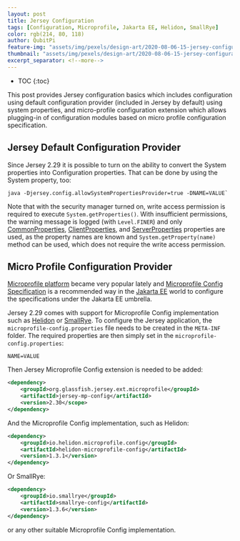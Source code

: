 ```yaml
---
layout: post
title: Jersey Configuration
tags: [Configuration, Microprofile, Jakarta EE, Helidon, SmallRye]
color: rgb(214, 80, 118)
author: QubitPi
feature-img: "assets/img/pexels/design-art/2020-08-06-15-jersey-configuration/cover.png"
thumbnail: "assets/img/pexels/design-art/2020-08-06-15-jersey-configuration/cover.png"
excerpt_separator: <!--more-->
---
```


<!--more-->

* TOC
{:toc}

This post provides Jersey configuration basics which includes configuration using default configuration provider
(included in Jersey by default) using system properties, and micro-profile configuration extension which allows
plugging-in of configuration modules based on micro profile configuration specification. 

## Jersey Default Configuration Provider

Since Jersey 2.29 it is possible to turn on the ability to convert the System properties into Configuration properties.
That can be done by using the System property, too: 

    java -Djersey.config.allowSystemPropertiesProvider=true -DNAME=VALUE`
    
Note that with the security manager turned on, write access permission is required to execute `System.getProperties()`.
With insufficient permissions, the warning message is logged (with `Level.FINER`) and only
[CommonProperties](https://eclipse-ee4j.github.io/jersey.github.io/apidocs/snapshot/jersey/org/glassfish/jersey/CommonProperties.html),
[ClientProperties](https://eclipse-ee4j.github.io/jersey.github.io/apidocs/snapshot/jersey/org/glassfish/jersey/client/ClientProperties.html),
and
[ServerProperties](https://eclipse-ee4j.github.io/jersey.github.io/apidocs/snapshot/jersey/org/glassfish/jersey/server/ServerProperties.html)
properties are used, as the property names are known and `System.getProperty(name)` method can be used, which does not
require the write access permission.

## Micro Profile Configuration Provider

[Microprofile platform](https://projects.eclipse.org/proposals/eclipse-microprofile) became very popular lately and
[Microprofile Config Specification](https://microprofile.io/project/eclipse/microprofile-config) is a recommended way in
the [Jakarta EE](https://jakarta.ee/) world to configure the specifications under the Jakarta EE umbrella.

Jersey 2.29 comes with support for Microprofile Config implementation such as [Helidon](https://helidon.io/) or
[SmallRye](https://smallrye.io/). To configure the Jersey application, the `microprofile-config.properties` file needs
to be created in the `META-INF` folder. The required properties are then simply set in the
`microprofile-config.properties`: 

    NAME=VALUE
    
Then Jersey Microprofile Config extension is needed to be added: 

```xml
<dependency>
    <groupId>org.glassfish.jersey.ext.microprofile</groupId>
    <artifactId>jersey-mp-config</artifactId>
    <version>2.30</scope>
</dependency>
```

And the Microprofile Config implementation, such as Helidon:

```xml
<dependency>
    <groupId>io.helidon.microprofile.config</groupId>
    <artifactId>helidon-microprofile-config</artifactId>
    <version>1.3.1</version>
</dependency>
```

Or SmallRye:

```xml
<dependency>
    <groupId>io.smallrye</groupId>
    <artifactId>smallrye-config</artifactId>
    <version>1.3.6</version>
</dependency>
```

or any other suitable Microprofile Config implementation.

